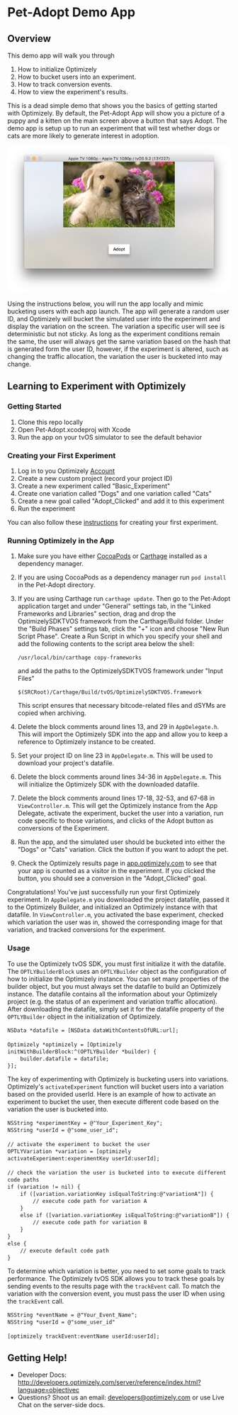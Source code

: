 # Pet-Adopt Demo App # 

## Overview ##
This demo app will walk you through

1.  How to initialize Optimizely
2.  How to bucket users into an experiment.
3.  How to track conversion events.
4.  How to view the experiment's results.

This is a dead simple demo that shows you the basics of getting started with Optimizely. By default, the Pet-Adopt App will show you a picture of a puppy and a kitten on the main screen above a button that says Adopt. The demo app is setup up to run an experiment that will test whether dogs or cats are more likely to generate interest in adoption. 

![Default Variation Screen Shot](./Default-Variation-Screenshot.png)

Using the instructions below, you will run the app locally and mimic bucketing users with each app launch. The app will generate a random user ID, and Optimizely will bucket the simulated user into the experiment and display the variation on the screen. The variation a specific user will see is deterministic but not sticky. As long as the experiment conditions remain the same, the user will always get the same variation based on the hash that is generated form the user ID, however, if the experiment is altered, such as changing the traffic allocation, the variation the user is bucketed into may change.

## Learning to Experiment with Optimizely ##
### Getting Started ##

1.  Clone this repo locally
2.  Open Pet-Adopt.xcodeproj with Xcode
3.  Run the app on your tvOS simulator to see the default behavior

### Creating your First Experiment ##

1.  Log in to you Optimizely [Account](https://app.optimizely.com/signin)
2.  Create a new custom project (record your project ID)
3.  Create a new experiment called "Basic_Experiment"
4.  Create one variation called "Dogs" and one variation called "Cats"
5.  Create a new goal called "Adopt_Clicked" and add it to this experiment
6.  Run the experiment

You can also follow these [instructions](http://developers.optimizely.com/server/getting-started/index.html?language=objectivec) for creating your first experiment. 

### Running Optimizely in the App ###

1.  Make sure you have either [CocoaPods](https://cocoapods.org/) or [Carthage](https://github.com/Carthage/Carthage) installed as a dependency manager.
2.  If you are using CocoaPods as a dependency manager run `pod install` in the Pet-Adopt directory. 
3.  If you are using Carthage run `carthage update`. Then go to the Pet-Adopt application target and under "General" settings tab, in the "Linked Frameworks and Libraries" section, drag and drop the OptimizelySDKTVOS framework from the Carthage/Build folder. Under the "Build Phases" settings tab, click the "+" icon and choose "New Run Script Phase". Create a Run Script in which you specify your shell and add the following contents to the script area below the shell:

	    /usr/local/bin/carthage copy-frameworks
	
	and add the paths to the OptimizelySDKTVOS framework under "Input Files"
	
		$(SRCRoot)/Carthage/Build/tvOS/OptimizelySDKTVOS.framework
		
	This script ensures that necessary bitcode-related files and dSYMs are copied when archiving.
	
4.  Delete the block comments around lines 13, and 29 in `AppDelegate.h`. This will import the Optimizely SDK into the app and allow you to keep a reference to Optimizely instance to be created.
5.  Set your project ID on line 23 in `AppDelegate.m`. This will be used to download your project's datafile. 
6.  Delete the block comments around lines 34-36 in `AppDelegate.m`. This will initialize the Optimizely SDK with the downloaded datafile.
7.  Delete the block comments around lines 17-18, 32-53, and 67-68 in `ViewController.m`. This will get the Optimizely instance from the App Delegate, activate the experiment, bucket the user into a variation, run code specific to those variations, and clicks of the Adopt button as conversions of the Experiment. 
8.  Run the app, and the simulated user should be bucketed into either the "Dogs" or "Cats" variation. Click the button if you want to adopt the pet.
9.  Check the Optimizely results page in [app.optimizely.com](https://app.optimizely.com) to see that your app is counted as a visitor in the experiment. If you clicked the button, you should see a conversion in the "Adopt_Clicked" goal.

Congratulations! You've just successfully run your first Optimizely experiment. In `AppDelegate.m` you downloaded the project datafile, passed it to the Optimizely Builder, and initialized an Optimizely instance with that datafile. In `ViewController.m`, you activated the base experiment, checked which variation the user was in, showed the corresponding image for that variation, and tracked conversions for the experiment. 

### Usage ###

To use the Optimizely tvOS SDK, you must first initialize it with the datafile. The `OPTLYBuilderBlock` uses an `OPTLYBuilder` object as the configuration of how to initialize the Optimizely instance. You can set many properties of the builder object, but you must always set the datafile to build an Optimizely instance. The datafile contains all the information about your Optimizely project (e.g. the status of an experiment and variation traffic allocation). After downloading the datafile, simply set it for the datafile property of the `OPTLYBuilder` object in the initialization of Optimizely.

	NSData *datafile = [NSData dataWithContentsOfURL:url];
    
    Optimizely *optimizely = [Optimizely initWithBuilderBlock:^(OPTLYBuilder *builder) {
        builder.datafile = datafile;
    }];

The key of experimenting with Optimizely is bucketing users into variations. Optimizely's `activateExperiment` function will bucket users into a variation based on the provided userId. Here is an example of how to activate an experiment to bucket the user, then execute different code based on the variation the user is bucketed into.

	NSString *experimentKey = @"Your_Experiment_Key";
	NSString *userId = @"some_user_id";
	
	// activate the experiment to bucket the user
	OPTLYVariation *variation = [optimizely activateExperiment:experimentKey userId:userId];
	
	// check the variation the user is bucketed into to execute different code paths
	if (variation != nil) {
		if ([variation.variationKey isEqualToString:@"variationA"]) {
			// execute code path for variation A
		}
		else if ([variation.variationKey isEqualToString:@"variationB"]) {
			// execute code path for variation B
		}
	}
	else {
		// execute default code path
	}
	
To determine which variation is better, you need to set some goals to track performance. The Optimizely tvOS SDK allows you to track these goals by sending events to the results page with the `trackEvent` call. To match the variation with the conversion event, you must pass the user ID when using the `trackEvent` call.

	NSString *eventName = @"Your_Event_Name";
	NSString *userId = @"some_user_id"
	
	[optimizely trackEvent:eventName userId:userId];
	

## Getting Help! ##

*  Developer Docs: http://developers.optimizely.com/server/reference/index.html?language=objectivec
*  Questions? Shoot us an email: [developers@optimizely.com](mailto:developers@optimizely.com) or use Live Chat on the server-side docs.
